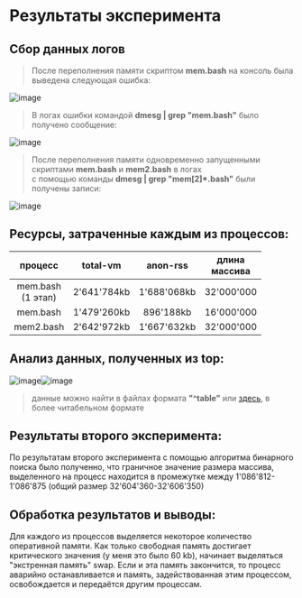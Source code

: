 # Результаты эксперимента

## Сбор данных логов 

> После переполнения памяти скриптом **mem.bash** на консоль была выведена следующая ошибка:

![image](https://user-images.githubusercontent.com/71635718/100548169-fce27d80-327b-11eb-8b88-7f74dc7f4dfb.png)


> В логах ошибки командой **dmesg | grep "mem.bash"** было получено сообщение:

![image](https://user-images.githubusercontent.com/71635718/100548212-31563980-327c-11eb-9375-f9835dc7709d.png)


> После переполнения памяти одновременно запущенными скриптами **mem.bash** и **mem2.bash** в логах <br>
с помощью команды **dmesg | grep "mem[2]*.bash"** были получены записи:

![image](https://user-images.githubusercontent.com/71635718/100549804-30c2a080-3286-11eb-9d41-cb226842043c.png)


## Ресурсы, затраченные каждым из процессов:

|        процесс       |   total-vm  |   anon-rss  | длина<br>массива  |
|:--------------------:|:-----------:|:-----------:|:-----------------:|
| mem.bash<br>(1 этап) | 2'641'784kb | 1'688'068kb |     32'000'000    |
|       mem.bash       | 1'479'260kb |  896'188kb  |     16'000'000    |
|       mem2.bash      | 2'642'972kb | 1'667'632kb |     32'000'000    |


## Анализ данных, полученных из top:
![image](https://user-images.githubusercontent.com/71635718/100557397-efe47f00-32b9-11eb-85e8-884791184b60.png)![image](https://user-images.githubusercontent.com/71635718/100558133-17d5e180-32be-11eb-85fd-b5780fa7a8fe.png)

> данные можно найти в файлах формата **"^table"** или [здесь](https://pages.github.com/), в более читабельном формате

## Результаты второго эксперимента:
По результатам второго эксперимента с помощью алгоритма бинарного поиска было полученно, что граничное значение размера массива, выделенного на процесс находится в промежутке между 1'086'812-1'086'875 (общий размер 32'604'360-32'606'350)

## Обработка результатов и выводы:
Для каждого из процессов выделяется некоторое количество оперативной памяти. Как только свободная память достигает критического значения (у меня это было 60 kb), начинает выделяться "экстренная память" swap. Если и эта память закончится, то процесс аварийно останавливается и память, задействованная этим процессом, освобождается и передаётся другим процессам. 
